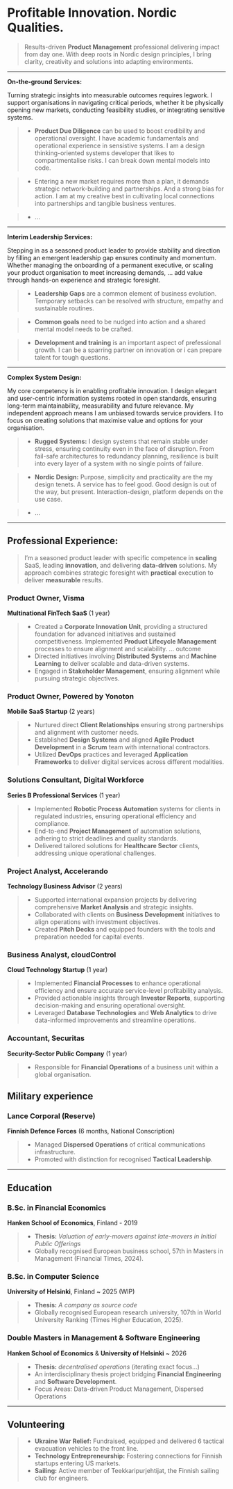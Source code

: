 # Profitable Innovation. Nordic Qualities.
> Results-driven **Product Management** professional delivering impact from day one. With deep roots in Nordic design principles, I bring clarity, creativity and solutions into adapting environments.

---

**On-the-ground Services:**


Turning strategic insights into measurable outcomes requires legwork. I support organisations in navigating critical periods, whether it be physically opening new markets, conducting feasibility studies, or integrating sensitive systems. 

> - **Product Due Diligence** can be used to boost credibility and operational oversight. I have academic fundamentals and operational experience in sensistive systems. I am a design thinking-oriented systems developer that likes to compartmentalise risks. I can break down mental models into code.

> - Entering a new market requires more than a plan, it demands strategic network-building and partnerships. And a strong bias for action. I am at my creative best in cultivating local connections into partnerships and tangible business ventures.

> - ...

---

**Interim Leadership Services:**

Stepping in as a seasoned product leader to provide stability and direction by filling an emergent leadership gap ensures continuity and momentum. Whether managing the onboarding of a permanent executive, or scaling your product organisation to meet increasing demands, ...  add value through hands-on experience and strategic foresight.

> - **Leadership Gaps** are a common element of business evolution. Temporary setbacks can be resolved with structure, empathy and sustainable routines.

> - **Common goals** need to be nudged into action and a shared mental model needs to be crafted.

> - **Development and training** is an important aspect of prefessional growth. I can be a sparring partner on innovation or i can prepare talent for tough questions. 


---

**Complex System Design:**

My core competency is in enabling profitable innovation. I design elegant and user-centric information systems rooted in open standards, ensuring long-term maintainability, measurability and future relevance. My independent approach means I am unbiased towards service providers. I to focus on creating solutions that maximise value and options for your organisation.

>  - **Rugged Systems:**  I design systems that remain stable under stress, ensuring continuity even in the face of disruption. From fail-safe architectures to redundancy planning, resilience is built into every layer of a system with no single points of failure.

>  - **Nordic Design:** Purpose, simplicity and practicality are the my design tenets. A service has to feel good. Good design is out of the way, but present. Interaction-design, platform depends on the use case.

>  - ...


---

## Professional Experience:

> I’m a seasoned product leader with specific competence in **scaling** SaaS, leading **innovation**, and delivering **data-driven** solutions. My approach combines strategic foresight with **practical** execution to deliver **measurable** results.

### Product Owner, Visma  
**Multinational FinTech SaaS** (1 year) 

>   - Created a **Corporate Innovation Unit**, providing a structured foundation for advanced initiatives and sustained competitiveness. Implemented **Product Lifecycle Management** processes to ensure alignment and scalability. ... outcome
>   - Directed initiatives involving **Distributed Systems** and **Machine Learning** to deliver scalable and data-driven systems.
>   - Engaged in **Stakeholder Management**, ensuring alignment while pursuing strategic objectives.


### Product Owner, Powered by Yonoton
**Mobile SaaS Startup** (2 years)  

>   - Nurtured direct **Client Relationships** ensuring strong partnerships and alignment with customer needs.
>   - Established **Design Systems** and aligned **Agile Product Development** in a **Scrum** team with international contractors.
>   - Utilized **DevOps** practices and leveraged **Application Frameworks** to deliver digital services across different modalities.



### Solutions Consultant, Digital Workforce  
**Series B Professional Services** (1 year)

>   - Implemented **Robotic Process Automation** systems for clients in regulated industries, ensuring operational efficiency and compliance.
>   - End-to-end **Project Management** of automation solutions, adhering to strict deadlines and quality standards.  
>   - Delivered tailored solutions for **Healthcare Sector** clients, addressing unique operational challenges.



### Project Analyst, Accelerando  
**Technology Business Advisor**  (2 years)

>   - Supported international expansion projects by delivering comprehensive **Market Analysis** and strategic insights.
>   - Collaborated with clients on **Business Development** initiatives to align operations with investment objectives.
>   - Created **Pitch Decks** and equipped founders with the tools and preparation needed for capital events.


### Business Analyst, cloudControl  
**Cloud Technology Startup**  (1 year)

>   - Implemented **Financial Processes** to enhance operational efficiency and ensure accurate service-level profitability analysis.  
>   - Provided actionable insights through **Investor Reports**, supporting decision-making and ensuring operational oversight.
>   - Leveraged **Database Technologies** and **Web Analytics** to drive data-informed improvements and streamline operations.



### Accountant, Securitas  
**Security-Sector Public Company** (1 year)

>   - Responsible for **Financial Operations** of a business unit within a global organisation.  


## Military experience

### Lance Corporal (Reserve)
**Finnish Defence Forces** (6 months, National Conscription) 

>   - Managed **Dispersed Operations** of critical communications infrastructure.
>   - Promoted with distinction for recognised **Tactical Leadership**.



---

## Education


### B.Sc. in Financial Economics
**Hanken School of Economics**, Finland - 2019
>   - **Thesis:** *Valuation of early-movers against late-movers in Initial Public Offerings*
>   - Globally recognised European business school, 57th in Masters in Management (Financial Times, 2024).


### B.Sc. in Computer Science
**University of Helsinki**, Finland ~ 2025 (WIP)
>  - **Thesis:**   *A company as source code*
>  - Globally recognised European research university, 107th in World University Ranking (Times Higher Education, 2025).   
 

### Double Masters in Management & Software Engineering  
**Hanken School of Economics** & **University of Helsinki** ~ 2026
> - **Thesis:** *decentralised  operations* (iterating exact focus...)
> - An interdisciplinary thesis project bridging **Financial Engineering** and **Software Development**.
> - Focus Areas: Data-driven Product Management, Dispersed Operations

---
## Volunteering  

> - **Ukraine War Relief:** Fundraised, equipped and delivered 6 tactical evacuation vehicles to the front line.
> - **Technology Entrepreneurship:** Fostering connections for Finnish startups entering US markets.
> - **Sailing:** Active member of Teekkaripurjehtijat, the Finnish sailing club for engineers.

